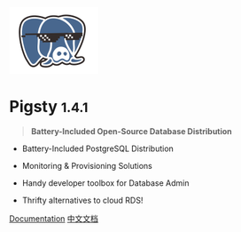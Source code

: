 ![logo](_media/icon.svg)

# Pigsty <small>1.4.1</small>

> <b>Battery-Included Open-Source Database Distribution</b>

- Battery-Included PostgreSQL Distribution

- Monitoring & Provisioning Solutions

- Handy developer toolbox for Database Admin 

- Thrifty alternatives to cloud RDS!



[Documentation](#pigsty)
[中文文档](zh-cn/)
